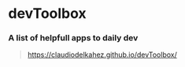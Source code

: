 # devToolbox

### A list of helpfull apps to daily dev

>https://claudiodelkahez.github.io/devToolbox/

